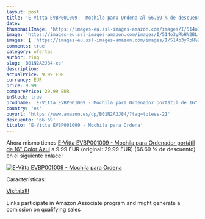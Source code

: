```yaml
---
layout: post
title: 'E-Vitta EVBP001009 - Mochila para Ordena al 66.69 % de descuento'
date: 
thumbnailImage: 'https://images-eu.ssl-images-amazon.com/images/I/514o3yRbH%2BL._SL200_.jpg'
image: 'https://images-eu.ssl-images-amazon.com/images/I/514o3yRbH%2BL._SL200_.jpg'
images: [ 'https://images-eu.ssl-images-amazon.com/images/I/514o3yRbH%2BL._SL200_.jpg' ]
comments: true
category: ofertas
author: ring
slug: 'B01N2A2J84-es'
description:
actualPrice: 9.99 EUR
currency: EUR
price: 9.99
comparePrice: 29.99 EUR
inStock: true
prodname: 'E-Vitta EVBP001009 - Mochila para Ordenador portátil de 16"  Color Azul'
country: 'es'
buyurl: 'https://www.amazon.es/dp/B01N2A2J84/?tag=tolees-21'
descuento: '66.69'
titulo: 'E-Vitta EVBP001009 - Mochila para Ordena'
---
```


Ahora mismo tienes [E-Vitta EVBP001009 - Mochila para Ordenador portátil de 16"  Color Azul](https://www.amazon.es/dp/B01N2A2J84/?tag=tolees-21) a 9.99 EUR (original: 29.99 EUR) (66.69 %  de descuento) en el siguiente enlace!

[![E-Vitta EVBP001009 - Mochila para Ordena](https://images-eu.ssl-images-amazon.com/images/I/514o3yRbH%2BL._SL200_.jpg)](https://www.amazon.es/dp/B01N2A2J84/?tag=tolees-21)

Características:


[Visítala!!!](https://www.amazon.es/dp/B01N2A2J84/?tag=tolees-21)

Links participate in Amazon Associate program and might generate a comission on qualifying sales
